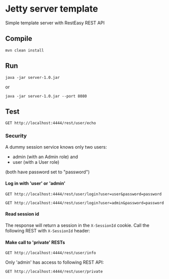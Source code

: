 # Jetty server template
Simple template server with RestEasy REST API

## Compile
```
mvn clean install
```

## Run
```
java -jar server-1.0.jar
```

or

```
java -jar server-1.0.jar --port 8080
```


## Test 
```
GET http://localhost:4444/rest/user/echo
```

### Security
 
A dummy session service knows only two users:
* admin (with an Admin role) and
* user (with a User role)

(both have password set to "password")


#### Log in with 'user' or 'admin'
```
GET http://localhost:4444/rest/user/login?user=user&password=password

GET http://localhost:4444/rest/user/login?user=admin&password=password
```

#### Read session id
The response will return a session in the `X-SessionId` cookie.
Call the following REST with `X-SessionId` header:


#### Make call to 'private' RESTs
```
GET http://localhost:4444/rest/user/info
```
Only 'admin' has access to following REST API:
```
GET http://localhost:4444/rest/user/private
```
